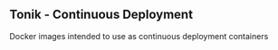 ## Tonik - Continuous Deployment

Docker images intended to use as continuous deployment containers
